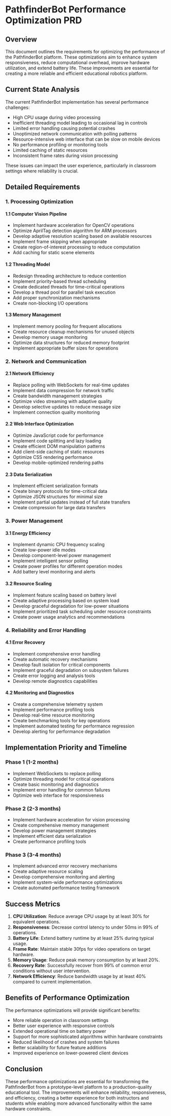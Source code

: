 # PathfinderBot Performance Optimization PRD

## Overview

This document outlines the requirements for optimizing the performance of the PathfinderBot platform. These optimizations aim to enhance system responsiveness, reduce computational overhead, improve hardware utilization, and extend battery life. These improvements are essential for creating a more reliable and efficient educational robotics platform.

## Current State Analysis

The current PathfinderBot implementation has several performance challenges:
- High CPU usage during video processing
- Inefficient threading model leading to occasional lag in controls
- Limited error handling causing potential crashes
- Unoptimized network communication with polling patterns
- Resource-intensive web interface that can be slow on mobile devices
- No performance profiling or monitoring tools
- Limited caching of static resources
- Inconsistent frame rates during vision processing

These issues can impact the user experience, particularly in classroom settings where reliability is crucial.

## Detailed Requirements

### 1. Processing Optimization

#### 1.1 Computer Vision Pipeline
- Implement hardware acceleration for OpenCV operations
- Optimize AprilTag detection algorithm for ARM processors
- Develop adaptive resolution scaling based on available resources
- Implement frame skipping when appropriate
- Create region-of-interest processing to reduce computation
- Add caching for static scene elements

#### 1.2 Threading Model
- Redesign threading architecture to reduce contention
- Implement priority-based thread scheduling
- Create dedicated threads for time-critical operations
- Develop a thread pool for parallel task execution
- Add proper synchronization mechanisms
- Create non-blocking I/O operations

#### 1.3 Memory Management
- Implement memory pooling for frequent allocations
- Create resource cleanup mechanisms for unused objects
- Develop memory usage monitoring
- Optimize data structures for reduced memory footprint
- Implement appropriate buffer sizes for operations

### 2. Network and Communication

#### 2.1 Network Efficiency
- Replace polling with WebSockets for real-time updates
- Implement data compression for network traffic
- Create bandwidth management strategies
- Optimize video streaming with adaptive quality
- Develop selective updates to reduce message size
- Implement connection quality monitoring

#### 2.2 Web Interface Optimization
- Optimize JavaScript code for performance
- Implement code splitting and lazy loading
- Create efficient DOM manipulation patterns
- Add client-side caching of static resources
- Optimize CSS rendering performance
- Develop mobile-optimized rendering paths

#### 2.3 Data Serialization
- Implement efficient serialization formats
- Create binary protocols for time-critical data
- Optimize JSON structures for minimal size
- Implement partial updates instead of full state transfers
- Create compression for large data transfers

### 3. Power Management

#### 3.1 Energy Efficiency
- Implement dynamic CPU frequency scaling
- Create low-power idle modes
- Develop component-level power management
- Implement intelligent sensor polling
- Create power profiles for different operation modes
- Add battery level monitoring and alerts

#### 3.2 Resource Scaling
- Implement feature scaling based on battery level
- Create adaptive processing based on system load
- Develop graceful degradation for low-power situations
- Implement prioritized task scheduling under resource constraints
- Create power usage analytics and recommendations

### 4. Reliability and Error Handling

#### 4.1 Error Recovery
- Implement comprehensive error handling
- Create automatic recovery mechanisms
- Develop fault isolation for critical components
- Implement graceful degradation on subsystem failures
- Create error logging and analysis tools
- Develop remote diagnostics capabilities

#### 4.2 Monitoring and Diagnostics
- Create a comprehensive telemetry system
- Implement performance profiling tools
- Develop real-time resource monitoring
- Create benchmarking tools for key operations
- Implement automated testing for performance regression
- Develop alerting for performance degradation

## Implementation Priority and Timeline

### Phase 1 (1-2 months)
- Implement WebSockets to replace polling
- Optimize threading model for critical operations
- Create basic monitoring and diagnostics
- Implement error handling for common failures
- Optimize web interface for responsiveness

### Phase 2 (2-3 months)
- Implement hardware acceleration for vision processing
- Create comprehensive memory management
- Develop power management strategies
- Implement efficient data serialization
- Create performance profiling tools

### Phase 3 (3-4 months)
- Implement advanced error recovery mechanisms
- Create adaptive resource scaling
- Develop comprehensive monitoring and alerting
- Implement system-wide performance optimizations
- Create automated performance testing framework

## Success Metrics

1. **CPU Utilization**: Reduce average CPU usage by at least 30% for equivalent operations.
2. **Responsiveness**: Decrease control latency to under 50ms in 99% of operations.
3. **Battery Life**: Extend battery runtime by at least 25% during typical usage.
4. **Frame Rate**: Maintain stable 30fps for video operations on target hardware.
5. **Memory Usage**: Reduce peak memory consumption by at least 20%.
6. **Recovery Rate**: Successfully recover from 99% of common error conditions without user intervention.
7. **Network Efficiency**: Reduce bandwidth usage by at least 40% compared to current implementation.

## Benefits of Performance Optimization

The performance optimizations will provide significant benefits:
- More reliable operation in classroom settings
- Better user experience with responsive controls
- Extended operational time on battery power
- Support for more sophisticated algorithms within hardware constraints
- Reduced likelihood of crashes and system failures
- Better scalability for future feature additions
- Improved experience on lower-powered client devices

## Conclusion

These performance optimizations are essential for transforming the PathfinderBot from a prototype-level platform to a production-quality educational tool. The improvements will enhance reliability, responsiveness, and efficiency, creating a better experience for both instructors and students while enabling more advanced functionality within the same hardware constraints.
